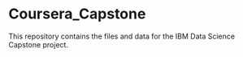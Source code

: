 # Coursera_Capstone
This repository contains the files and data for the IBM Data Science Capstone project.

